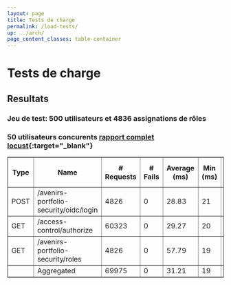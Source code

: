 ```yaml
---
layout: page
title: Tests de charge
permalink: /load-tests/
up: ../arch/
page_content_classes: table-container
---
```



# Tests de charge

## Resultats

### Jeu de test: 500 utilisateurs et 4836 assignations de rôles

### 50 utilisateurs concurents [**rapport  complet locust**](/dev-doc/static-pages/load-tests/reports/m1.0/srv-dev-avenir/report-50-5-4.html){:target="_blank"}
<table border="1">
  <thead>
    <tr>
      <th>Type</th>
      <th>Name</th>
      <th># Requests</th>
      <th># Fails</th>
      <th>Average (ms)</th>
      <th>Min (ms)</th>
      <th>Max (ms)</th>
      <th>Average size (bytes)</th>
      <th>RPS</th>
      <th>Failures/s</th>
    </tr>
  </thead>
  <tbody>
    <tr>
      <td>POST</td>
      <td>/avenirs-portfolio-security/oidc/login</td>
      <td>4826</td>
      <td>0</td>
      <td>28.83</td>
      <td>21</td>
      <td>322</td>
      <td>41</td>
      <td>20.14</td>
      <td>0</td>
    </tr>
    <tr>
      <td>GET</td>
      <td>/access-control/authorize</td>
      <td>60323</td>
      <td>0</td>
      <td>29.27</td>
      <td>20</td>
      <td>258</td>
      <td>148.25</td>
      <td>251.74</td>
      <td>0</td>
    </tr>
    <tr>
      <td>GET</td>
      <td>/avenirs-portfolio-security/roles</td>
      <td>4826</td>
      <td>0</td>
      <td>57.79</td>
      <td>19</td>
      <td>369</td>
      <td>65327.46</td>
      <td>20.14</td>
      <td>0</td>
    </tr>
    <tr>
      <td></td>
      <td>Aggregated</td>
      <td>69975</td>
      <td>0</td>
      <td>31.21</td>
      <td>19</td>
      <td>369</td>
      <td>4636.1</td>
      <td>292.02</td>
      <td>0</td>
    </tr>
  </tbody>
</table>
